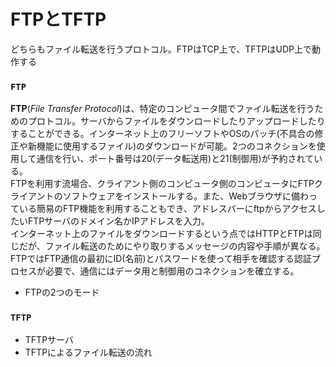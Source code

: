 # FTPとTFTP
どちらもファイル転送を行うプロトコル。FTPはTCP上で、TFTPはUDP上で動作する

### `FTP`
**FTP**(*File Transfer Protocol*)は、特定のコンピュータ間でファイル転送を行うためのプロトコル。サーバからファイルをダウンロードしたりアップロードしたりすることができる。インターネット上のフリーソフトやOSのパッチ(不具合の修正や新機能に使用するファイル)のダウンロードが可能。2つのコネクションを使用して通信を行い、ポート番号は20(データ転送用)と21(制御用)が予約されている。  
FTPを利用す流場合、クライアント側のコンピュータ側のコンピュータにFTPクライアントのソフトウェアをインストールする。また、Webブラウザに備わっている簡易のFTP機能を利用することもでき、アドレスバーにftpからアクセスしたいFTPサーバのドメイン名かIPアドレスを入力。  
インターネット上のファイルをダウンロードするという点ではHTTPとFTPは同じだが、ファイル転送のためにやり取りするメッセージの内容や手順が異なる。FTPではFTP通信の最初にID(名前)とパスワードを使って相手を確認する認証プロセスが必要で、通信にはデータ用と制御用のコネクションを確立する。

- FTPの2つのモード  

### `TFTP`
- TFTPサーバ
- TFTPによるファイル転送の流れ
